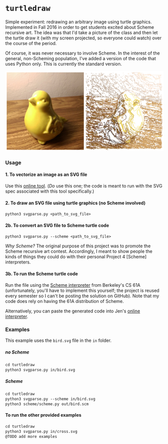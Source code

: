 # `turtledraw`
Simple experiment: redrawing an arbitrary image using turtle graphics. Implemented in Fall 2016 in order to get students excited about Scheme recursive art. The idea was that I'd take a picture of the class and then let the turtle draw it (with my screen projected, so everyone could watch) over the course of the period.

Of course, it was never necessary to involve Scheme. In the interest of the general, non-Scheming population, I've added a version of the code that uses Python only. This is currently the standard version.

![bird](out/bird.jpg)

### Usage
#### 1. To vectorize an image as an SVG file
Use this [online tool](https://www.vectorizer.io/). (_Do_ use this one; the code is meant to run with the SVG spec associated with this tool specifically.)

#### 2. To draw an SVG file using turtle graphics (no Scheme involved)
```
python3 svgparse.py <path_to_svg_file>
```

#### 2b. To convert an SVG file to Scheme turtle code
```
python3 svgparse.py --scheme <path_to_svg_file>
```

_Why Scheme?_ The original purpose of this project was to promote the Scheme recursive art contest. Accordingly, I meant to show people the kinds of things they could do with their personal Project 4 [Scheme] interpreters.

#### 3b. To run the Scheme turtle code
Run the file using the [Scheme interpreter](https://inst.eecs.berkeley.edu/~cs61a/sp17/proj/scheme/) from Berkeley's CS 61A (unfortunately, you'll have to implement this yourself; the project is reused every semester so I can't be posting the solution on GitHub). Note that my code does rely on having the 61A distribution of Scheme.

Alternatively, you can paste the generated code into Jen's [online interpreter](https://scheme.cs61a.org/).

### Examples
This example uses the `bird.svg` file in the `in` folder.

##### _no Scheme_
```
cd turtledraw
python3 svgparse.py in/bird.svg
```

##### _Scheme_
```
cd turtledraw
python3 svgparse.py --scheme in/bird.svg
python3 scheme/scheme.py out/bird.scm
```

#### To run the other provided examples
```
cd turtledraw
python3 svgparse.py in/cross.svg
@TODO add more examples
```

